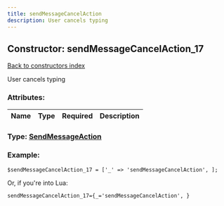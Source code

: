 ```yaml
---
title: sendMessageCancelAction
description: User cancels typing
---
```

## Constructor: sendMessageCancelAction\_17  
[Back to constructors index](index.md)



User cancels typing

### Attributes:

| Name     |    Type       | Required | Description |
|----------|:-------------:|:--------:|------------:|



### Type: [SendMessageAction](../types/SendMessageAction.md)


### Example:

```
$sendMessageCancelAction_17 = ['_' => 'sendMessageCancelAction', ];
```  

Or, if you're into Lua:  


```
sendMessageCancelAction_17={_='sendMessageCancelAction', }

```


